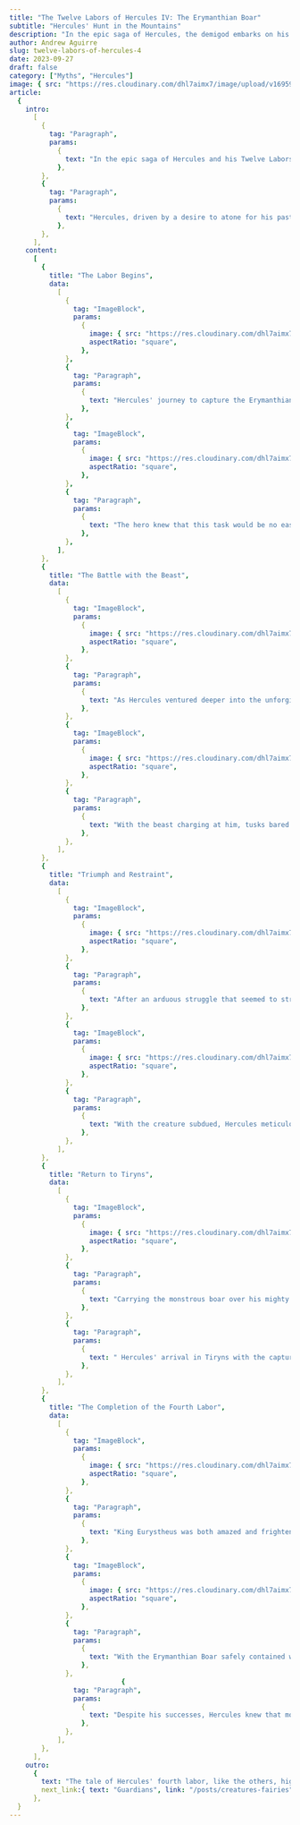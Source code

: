 ```yaml
---
title: "The Twelve Labors of Hercules IV: The Erymanthian Boar"
subtitle: "Hercules' Hunt in the Mountains"
description: "In the epic saga of Hercules, the demigod embarks on his fourth labor, a quest that takes him to the distant land of Erymanthia. Here, he faces a fearsome adversary and undertakes a herculean trial that will test not only his physical prowess but also his cunning and determination."
author: Andrew Aguirre
slug: twelve-labors-of-hercules-4
date: 2023-09-27
draft: false
category: ["Myths", "Hercules"]
image: { src: "https://res.cloudinary.com/dhl7aimx7/image/upload/v1695945101/001_fpqbhr.webp", alt: "A ferocious boar terrorizes Mount Erymanthos" }
article:
  {
    intro:
      [
        {
          tag: "Paragraph",
          params:
            {
              text: "In the epic saga of Hercules and his Twelve Labors, the hero's fourth task was no less daunting than the ones that preceded it. The Erymanthian Boar, a fearsome and destructive creature, terrorized the slopes of Mount Erymanthos in ancient Arcadia.",
            },
        },
        {
          tag: "Paragraph",
          params:
            {
              text: "Hercules, driven by a desire to atone for his past sins, embarked on a perilous journey to capture this monstrous boar. The story of Hercules' fourth labor is a testament to his unwavering determination, indomitable strength, and relentless pursuit of redemption.",
            },
        },
      ],
    content:
      [
        {
          title: "The Labor Begins",
          data:
            [
              {
                tag: "ImageBlock",
                params:
                  {
                    image: { src: "https://res.cloudinary.com/dhl7aimx7/image/upload/v1695945101/002_afd3c4.webp", alt: "A journey up the mountain" },
                    aspectRatio: "square",
                  },
              },
              {
                tag: "Paragraph",
                params:
                  {
                    text: "Hercules' journey to capture the Erymanthian Boar began as he stood before King Eurystheus, who had imposed these labors upon him. With determination in his eyes, Hercules set off for the snow-covered slopes of Mount Erymanthos in Arcadia, where the fearsome boar was said to dwell.",
                  },
              },
              {
                tag: "ImageBlock",
                params:
                  {
                    image: { src: "https://res.cloudinary.com/dhl7aimx7/image/upload/v1695945101/003_et1trt.webp", alt: "Getting a vantage point" },
                    aspectRatio: "square",
                  },
              },
              {
                tag: "Paragraph",
                params:
                  {
                    text: "The hero knew that this task would be no easy feat, for the Erymanthian Boar was notorious for its wild nature and its propensity to wreak havoc upon the land.",
                  },
              },
            ],
        },
        {
          title: "The Battle with the Beast",
          data:
            [
              {
                tag: "ImageBlock",
                params:
                  {
                    image: { src: "https://res.cloudinary.com/dhl7aimx7/image/upload/v1695945101/004_uwy0oj.webp", alt: "The boar appears" },
                    aspectRatio: "square",
                  },
              },
              {
                tag: "Paragraph",
                params:
                  {
                    text: "As Hercules ventured deeper into the unforgiving wilderness of Mount Erymanthos, he tracked the boar's movements through dense forests and treacherous terrain. The confrontation with the Erymanthian Boar was nothing short of epic.",
                  },
              },
              {
                tag: "ImageBlock",
                params:
                  {
                    image: { src: "https://res.cloudinary.com/dhl7aimx7/image/upload/v1695945101/005_cimbvl.webp", alt: "Hercules must capture the boar alive" },
                    aspectRatio: "square",
                  },
              },
              {
                tag: "Paragraph",
                params:
                  {
                    text: "With the beast charging at him, tusks bared and fury in its eyes, Hercules engaged in a fierce battle that tested every ounce of his strength and skill. It was a clash of titans as the hero grappled with the monstrous boar, determined to subdue the creature and complete his labor.",
                  },
              },
            ],
        },
        {
          title: "Triumph and Restraint",
          data:
            [
              {
                tag: "ImageBlock",
                params:
                  {
                    image: { src: "https://res.cloudinary.com/dhl7aimx7/image/upload/v1695945101/006_i22lcy.webp", alt: "The Erymanthian Boar attacks" },
                    aspectRatio: "square",
                  },
              },
              {
                tag: "Paragraph",
                params:
                  {
                    text: "After an arduous struggle that seemed to stretch on endlessly, Hercules emerged victorious. The Erymanthian Boar had been defeated, its power no match for the hero's indomitable might.",
                  },
              },
              {
                tag: "ImageBlock",
                params:
                  {
                    image: { src: "https://res.cloudinary.com/dhl7aimx7/image/upload/v1695945101/007_efwyi3.webp", alt: "A battle on the slopes" },
                    aspectRatio: "square",
                  },
              },
              {
                tag: "Paragraph",
                params:
                  {
                    text: "With the creature subdued, Hercules meticulously bound its legs, ensuring it could not escape and wreak havoc upon the land ever again. The hero had achieved his goal and now had to transport the fearsome beast back to King Eurystheus.",
                  },
              },
            ],
        },
        {
          title: "Return to Tiryns",
          data:
            [
              {
                tag: "ImageBlock",
                params:
                  {
                    image: { src: "https://res.cloudinary.com/dhl7aimx7/image/upload/v1695945101/008_rtuznt.webp", alt: "Hercules captures the boar" },
                    aspectRatio: "square",
                  },
              },
              {
                tag: "Paragraph",
                params:
                  {
                    text: "Carrying the monstrous boar over his mighty shoulders, Hercules began his journey back to the court of King Eurystheus in Tiryns. The return trip was a testament to the hero's strength and resilience, as he navigated challenging terrain and faced numerous obstacles on his path.",
                  },
              },
              {
                tag: "Paragraph",
                params:
                  {
                    text: " Hercules' arrival in Tiryns with the captured Erymanthian Boar was met with a mix of awe and fear from the king, who had never witnessed such a spectacle.",
                  },
              },
            ],
        },
        {
          title: "The Completion of the Fourth Labor",
          data:
            [
              {
                tag: "ImageBlock",
                params:
                  {
                    image: { src: "https://res.cloudinary.com/dhl7aimx7/image/upload/v1695945101/009_yfghyw.webp", alt: "A special bronze amphora to contain the boar" },
                    aspectRatio: "square",
                  },
              },
              {
                tag: "Paragraph",
                params:
                  {
                    text: "King Eurystheus was both amazed and frightened by the sight of the fearsome creature. He had a specially crafted bronze amphora, or large storage jar, prepared for the boar's containment, as he wanted nothing to do with the creature himself.",
                  },
              },
              {
                tag: "ImageBlock",
                params:
                  {
                    image: { src: "https://res.cloudinary.com/dhl7aimx7/image/upload/v1695945101/010_ghsm1b.webp", alt: "A vessel that contains a rampaging boar" },
                    aspectRatio: "square",
                  },
              },
              {
                tag: "Paragraph",
                params:
                  {
                    text: "With the Erymanthian Boar safely contained within a the amphora, King Eurystheus marveled at Hercules' accomplishment. The hero had successfully completed his fourth labor, adding yet another triumph to his growing list of legendary deeds.",
                  },
              },
                            {
                tag: "Paragraph",
                params:
                  {
                    text: "Despite his successes, Hercules knew that more trials lay ahead in his quest for redemption, as Eurystheus remained resolute in imposing the remaining labors.",
                  },
              },
            ],
        },
      ],
    outro:
      {
        text: "The tale of Hercules' fourth labor, like the others, highlights the hero's resilience and valor in the face of seemingly insurmountable odds. It reminds us that redemption often requires great sacrifices and unwavering determination. As Hercules moved on to his next labor, the world watched in awe of the hero who sought to cleanse his soul through acts of heroism, one labor at a time.",
        next_link:{ text: "Guardians", link: "/posts/creatures-fairies" },
      },
  }
---
```

